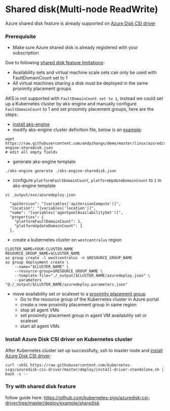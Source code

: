 # Shared disk(Multi-node ReadWrite)

Azure shared disk feature is already supported on [Azure Disk CSI driver](https://github.com/kubernetes-sigs/azuredisk-csi-driver/tree/master/deploy/example/sharedisk)

### Prerequisite
 - Make sure Azure shared disk is already registered with your subscription

Due to following [shared disk feature limitations](https://docs.microsoft.com/en-us/azure/virtual-machines/windows/disks-shared-enable#limitations):
 - Availability sets and virtual machine scale sets can only be used with FaultDomainCount set to 1
 - All virtual machines sharing a disk must be deployed in the same proximity placement groups

AKS is not supported with `FaultDomainCount set to 1`, instead we could set up a Kubernetes cluster by aks-engine and manually configure `FaultDomainCount` to 1 and set proximity placement groups, here are the steps:
 - [install aks-engine](https://github.com/Azure/aks-engine/blob/master/docs/tutorials/quickstart.md)
 - modify aks-engine cluster definition file, below is an [example](https://github.com/andyzhangx/demo/blob/master/linux/azuredisk/sharedisk/aks-engine-sharedisk.json):
```console
wget https://raw.githubusercontent.com/andyzhangx/demo/master/linux/azuredisk/sharedisk/aks-engine-sharedisk.json
# edit all empty fields
```
  - generate aks-engine template
```console
./aks-engine generate ./aks-engine-sharedisk.json
```

 - configure `platformFaultDomainCount`, `platformUpdateDomainCount` to `1` in aks-engine template
```console
vi _output/xxx/azuredeploy.json
```
      "apiVersion": "[variables('apiVersionCompute')]",
      "location": "[variables('location')]",
      "name": "[variables('agentpoolAvailabilitySet')]",
      "properties": {
        "platformFaultDomainCount": 1,
        "platformUpdateDomainCount": 1
      },

 - create a kubernetes cluster on `westcentralus` region
```console
CLUSTER_NAME=YOUR-CLUSTER-NAME
RESOURCE_GROUP_NAME=$CLUSTER_NAME
az group create -l westcentralus -n $RESOURCE_GROUP_NAME
az group deployment create \
    --name="$CLUSTER_NAME" \
    --resource-group=$RESOURCE_GROUP_NAME \
    --template-file="./_output/$CLUSTER_NAME/azuredeploy.json" \
    --parameters "@./_output/$CLUSTER_NAME/azuredeploy.parameters.json"
```

 - move availability set or scaleset to a [proximity placement group](https://docs.microsoft.com/en-us/azure/virtual-machines/windows/proximity-placement-groups)
   - Go to the resource group of the Kubernetes cluster in Azure portal
   - create a new proximity placement group in same region
   - stop all agent VMs
   - set proximity placement group in agent VM availability set or scaleset
   - start all agent VMs

### Install Azure Disk CSI driver on Kubernetes cluster

After Kubernetes cluster set up successfully, ssh to master node and [install Azure Disk CSI driver](https://github.com/andyzhangx/azuredisk-csi-driver/blob/sharedisk-doc/docs/install-csi-driver-master.md):
```console
curl -skSL https://raw.githubusercontent.com/kubernetes-sigs/azuredisk-csi-driver/master/deploy/install-driver-standalone.sh | bash -s --
```

### Try with shared disk feature

follow guide here: https://github.com/kubernetes-sigs/azuredisk-csi-driver/tree/master/deploy/example/sharedisk
